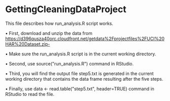 # GettingCleaningDataProject

This file describes how run_analysis.R script works.

•	First, download and unzip the data from
https://d396qusza40orc.cloudfront.net/getdata%2Fprojectfiles%2FUCI%20HAR%20Dataset.zip-

•	Make sure the run_analysis.R script is in the current working directory.

•	Second, use source("run_analysis.R") command in RStudio. 

•	Third, you will find the output file step5.txt is generated in the current working directory that contains the data frame resulting after the five steps.

•	Finally, use data <- read.table("step5.txt",  header=TRUE) command in RStudio to read the file. 
